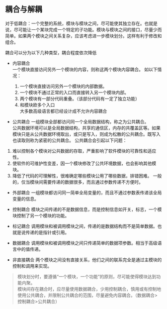 # `耦合与解耦`

对于低耦合：一个完整的系统，模块与模块之间，尽可能使其独立存在。也就是说，尽可能让一个某块完成一个特定的子功能。模块与模块之间的接口，尽量少而简单。如果两个模块之间关系复杂，应该考虑进一步模块划分。这样有利于修改和组合。

耦合可以分为以下几种类型，耦合程度依次降低

* 内容耦合  
一个模块直接访问另外一个模块的内容，则称这两个模块内容耦合。
如以下情况：

  1. 一个模块直接访问另外一个模块的内部数据。
  2. 一个模块不通过正常的入口而直接转入另一个模块内部。
  3. 两个模块有一部分代码重叠。（该部分代码有一定了独立功能）
  4. 和模块欧多个入口  
    大多数高级语言都已经设计成不允许内容耦合

* 公共耦合
一组模块全部都访问同一个全局数据结构，称之为公共耦合。  
公共数据环境可以是全局数据结构，共享的通信区，内存的共覆盖区等。如果模块只是从公共数据环境取出，或只是写入，则成为松散的公共耦合。既写入也读取则称为紧密的公共耦合。
公共耦合会引起以下问题：

1. 难以控制各个模块对公共数据的存取，严重影响了软件模块的可靠性和适应性。
2. 使软件的可维护性变差，因一个模块修改了公共环境数据，也会影响其他模块。
3. 降低了代码的可理解性，很难确定哪些模块公用了哪些数据，排错困难。
一般的，仅当模块间需要传递的数据很多，而且通过参数传递不方便时。

* 外部耦合
一组模块都访问同一简单全局变量的，而且不通过参数表传递该全局变量的信息。

* 控制耦合
模块之间传递的不是数据信息，而是控制信息如开关，标志，一个模块控制了另一个模块的功能。

* 标记耦合
调用模块和被调用模块之间，传递的是数据结构而不是简单数据。也就是说传递的是指针或引用。

* 数据耦合
调用模块和被调用模块之间只传递简单的数据项参数。相当于高级语言中的值传递。

* 非直接耦合
两个模块之间没有直接关系，他们之间的联系完全是通过主模块的控制和调用来实现。

> 模块划分时，要遵循“一个模块，一个功能”的原则，尽可能使得模块达到功能内聚。  
> 模块间存在耦合时，应尽量使用数据耦合，少用控制耦合，慎用或有控制地使用公共耦合，并限制公共耦合的范围，尽量避免内容耦合。（数据耦合>控制耦合>公共耦合）
